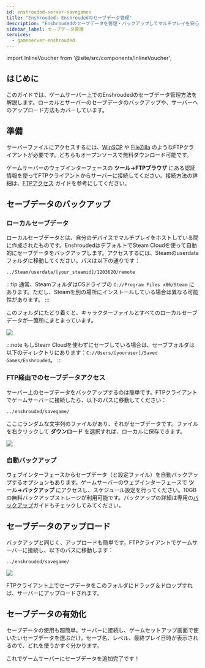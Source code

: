```yaml
---
id: enshrouded-server-savegames
title: "Enshrouded: Enshroudedのセーブデータ管理"
description: "Enshroudedのセーブデータを管理・バックアップしてマルチプレイを安心して楽しもう → 今すぐチェック"
sidebar_label: セーブデータ管理
services:
  - gameserver-enshrouded
---
```


import InlineVoucher from '@site/src/components/InlineVoucher';

## はじめに

このガイドでは、ゲームサーバー上でのEnshroudedのセーブデータ管理方法を解説します。ローカルとサーバーのセーブデータのバックアップや、サーバーへのアップロード方法もカバーしています。

<InlineVoucher />

## 準備

サーバーファイルにアクセスするには、[WinSCP](https://winscp.net/eng/index.php) や [FileZilla](https://filezilla-project.org/) のようなFTPクライアントが必要です。どちらもオープンソースで無料ダウンロード可能です。

ゲームサーバーのウェブインターフェースの **ツール->FTPブラウザ** にある認証情報を使ってFTPクライアントからサーバーに接続してください。接続方法の詳細は、[FTPアクセス](gameserver-ftpaccess.md) ガイドを参考にしてください。


## セーブデータのバックアップ

### ローカルセーブデータ

ローカルセーブデータとは、自分のデバイスでマルチプレイをホストしている間に作成されたものです。EnshroudedはデフォルトでSteam Cloudを使って自動的にセーブデータをバックアップします。アクセスするには、Steamのuserdataフォルダに移動してください。パスは以下の通りです：
```
../Steam/userdata/[your_steamid]/1203620/remote
```

:::tip
通常、SteamフォルダはOSドライブの `C://Program Files x86/Steam` にあります。ただし、Steamを別の場所にインストールしている場合は異なる可能性があります。
:::

このフォルダにたどり着くと、キャラクターファイルとすべてのローカルセーブデータが一箇所にまとまっています。

![](https://github.com/zaphosting/docs/assets/42719082/31022018-3072-4b40-85f0-77f9da992ccc)

:::note
もしSteam Cloudを使わずにセーブしている場合は、セーブフォルダは以下のディレクトリにあります：`C://Users/[youruser]/Saved Games/Enshrouded`。
:::

### FTP経由でのセーブデータアクセス

サーバー上のセーブデータをバックアップするのは簡単です。FTPクライアントでゲームサーバーに接続したら、以下のパスに移動してください：
```
../enshrouded/savegame/
```

ここにランダムな文字列のファイルがあり、それがセーブデータです。ファイルを右クリックして **ダウンロード** を選択すれば、ローカルに保存できます。

![](https://github.com/zaphosting/docs/assets/42719082/e7c230a3-a2cb-4ae0-a0dc-6d2211edd06c)

### 自動バックアップ

ウェブインターフェースからセーブデータ（と設定ファイル）を自動バックアップするオプションもあります。ゲームサーバーのウェブインターフェースで **ツール->バックアップ** にアクセスし、スケジュール設定を行ってください。10GBの無料バックアップストレージが利用可能です。バックアップの詳細は専用の[バックアップ](gameserver-backups.md)ガイドもチェックしてみてください。

## セーブデータのアップロード

バックアップと同じく、アップロードも簡単です。FTPクライアントでゲームサーバーに接続し、以下のパスに移動します：
```
../enshrouded/savegame/
```

![](https://github.com/zaphosting/docs/assets/42719082/e465680f-65bc-456d-bd99-fbdff755defb)

FTPクライアント上でセーブデータをこのフォルダにドラッグ＆ドロップすれば、サーバーにアップロードされます。

## セーブデータの有効化

セーブデータの使用も超簡単。サーバーに接続し、ゲームセットアップ画面で使いたいセーブデータを選ぶだけ。セーブ名、レベル、最終プレイ日時が表示されるので、どれを使うかすぐ分かります。

これでゲームサーバーにセーブデータを追加完了です！

<InlineVoucher />